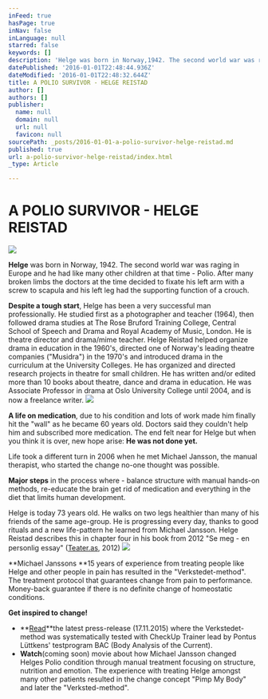 ```yaml
---
inFeed: true
hasPage: true
inNav: false
inLanguage: null
starred: false
keywords: []
description: 'Helge was born in Norway,1942. The second world war was raging in Europe and he had like many other children at that time - Polio. After many broken limbs the doctors at the time decided to fixate his left arm with a screw to scapula and his left leg had the supporting function of a crouch.'
datePublished: '2016-01-01T22:48:44.936Z'
dateModified: '2016-01-01T22:48:32.644Z'
title: A POLIO SURVIVOR - HELGE REISTAD
author: []
authors: []
publisher:
  name: null
  domain: null
  url: null
  favicon: null
sourcePath: _posts/2016-01-01-a-polio-survivor-helge-reistad.md
published: true
url: a-polio-survivor-helge-reistad/index.html
_type: Article

---
```

# A POLIO SURVIVOR - HELGE REISTAD
![](https://the-grid-user-content.s3-us-west-2.amazonaws.com/0566e7ae-14d8-49c9-9555-7bedf5b96ec7.jpg)

**Helge** was born in Norway, 1942\. The second world war was raging in Europe and he had like many other children at that time - Polio. After many broken limbs the doctors at the time decided to fixate his left arm with a screw to scapula and his left leg had the supporting function of a crouch.

**Despite a tough start**, Helge has been a very successful man professionally. He studied first as a photographer and teacher (1964), then followed drama studies at The Rose Bruford Training College, Central School of Speech and Drama and Royal Academy of Music, London. He is theatre director and drama/mime teacher. Helge Reistad helped organize drama in education in the 1960's, directed one of Norway's leading theatre companies ("Musidra") in the 1970's and introduced drama in the curriculum at the University Colleges. He has organized and directed research projects in theatre for small children. He has written and/or edited more than 10 books about theatre, dance and drama in education. He was Associate Professor in drama at Oslo University College until 2004, and is now a freelance writer.
![](https://the-grid-user-content.s3-us-west-2.amazonaws.com/f608a150-dd43-4a3e-8e68-650cdd581768.jpg)

**A life on medication**, due to his condition and lots of work made him finally hit the "wall" as he became 60 years old. Doctors said they couldn't help him and subscribed more medication. The end felt near for Helge but when you think it is over, new hope arise: **He was not done yet.**

Life took a different turn in 2006 when he met Michael Jansson, the manual therapist, who started the change no-one thought was possible.

**Major steps** in the process where - balance structure with manual hands-on methods, re-educate the brain get rid of medication and everything in the diet that limits human development.

Helge is today 73 years old. He walks on two legs healthier than many of his friends of the same age-group. He is progressing every day, thanks to good rituals and a new life-pattern he learned from Michael Jansson. Helge Reistad describes this in chapter four in his book from 2012 "Se meg - en personlig essay" ([Teater.as][0], 2012)
![](https://the-grid-user-content.s3-us-west-2.amazonaws.com/245b67c9-7bfd-42ee-85e8-3a0ea6710460.jpg)

**Michael Janssons **15 years of experience from treating people like Helge and other people in pain has resulted in the "Verkstedet-method". The treatment protocol that guarantees change from pain to performance. Money-back guarantee if there is no definite change of homeostatic conditions.

**Get inspired to change!**

* **[Read][1]**the latest press-release (17.11.2015) where the Verkstedet-method was systematically tested with CheckUp Trainer lead by Pontus Lüttkens' testprogram BAC (Body Analysis of the Current).
* **Watch**(coming soon) movie about how Michael Jansson changed Helges Polio condition through manual treatment focusing on structure, nutrition and emotion. The experience with treating Helge amongst many other patients resulted in the change concept "Pimp My Body" and later the "Verksted-method".

[0]: http://www.teater.as/
[1]: http://www.verkstedet.org/pressrelease-17112015/